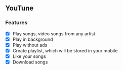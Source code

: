 ## YouTune

### Features

- [x] Play songs, video songs from any artist
- [x] Play in background
- [x] Play without ads
- [x] Create playlist, which will be stored in your mobile
- [x] Like your songs
- [x] Download songs 
